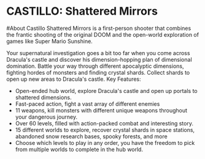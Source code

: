 # CASTILLO: Shattered Mirrors
#About
Castillo Shattered Mirrors is a first-person shooter that combines the frantic shooting of the original DOOM and the open-world exploration of games like Super Mario Sunshine.

Your supernatural investigation goes a bit too far when you come across Dracula's castle and discover his dimension-hopping plan of dimensional domination. Battle your way through different apocalyptic dimensions, fighting hordes of monsters and finding crystal shards. Collect shards to open up new areas to Dracula's castle.
Key Features:
- Open-ended hub world, explore Dracula's castle and open up portals to shattered dimensions.
- Fast-paced action, fight a vast array of different enemies
- 11 weapons, kill monsters with different unique weapons throughout your dangerous journey.
- Over 60 levels, filled with action-packed combat and interesting story.
- 15 different worlds to explore, recover crystal shards in space stations, abandoned snow research bases, spooky forests, and more
- Choose which levels to play in any order, you have the freedom to pick from multiple worlds to complete in the hub world.
